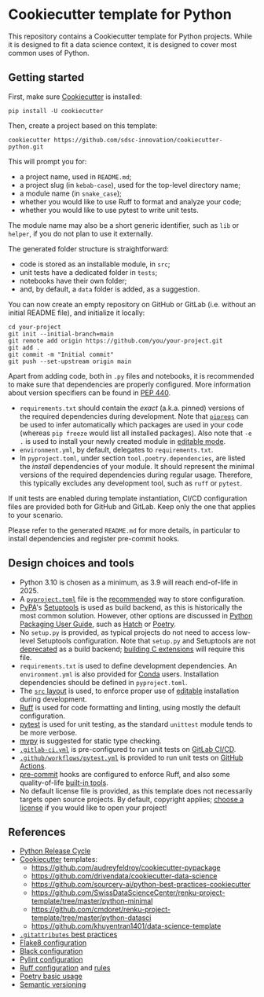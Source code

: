 # Cookiecutter template for Python

This repository contains a Cookiecutter template for Python projects. While it is designed to fit a data science context, it is designed to cover most common uses of Python.


## Getting started

First, make sure [Cookiecutter](https://github.com/cookiecutter/cookiecutter) is installed:

```
pip install -U cookiecutter
```

Then, create a project based on this template:

```
cookiecutter https://github.com/sdsc-innovation/cookiecutter-python.git
```

This will prompt you for:

 * a project name, used in `README.md`;
 * a project slug (in `kebab-case`), used for the top-level directory name;
 * a module name (in `snake_case`);
 * whether you would like to use Ruff to format and analyze your code;
 * whether you would like to use pytest to write unit tests.

The module name may also be a short generic identifier, such as `lib` or `helper`, if you do not plan to use it externally.

The generated folder structure is straightforward:

 * code is stored as an installable module, in `src`;
 * unit tests have a dedicated folder in `tests`;
 * notebooks have their own folder;
 * and, by default, a `data` folder is added, as a suggestion.

You can now create an empty repository on GitHub or GitLab (i.e. without an initial README file), and initialize it locally:

```
cd your-project
git init --initial-branch=main
git remote add origin https://github.com/you/your-project.git
git add .
git commit -m "Initial commit"
git push --set-upstream origin main
```

Apart from adding code, both in `.py` files and notebooks, it is recommended to make sure that dependencies are properly configured. More information about version specifiers can be found in [PEP 440](https://peps.python.org/pep-0440/#version-specifiers).

 * `requirements.txt` should contain the *exact* (a.k.a. pinned) versions of the required dependencies during development. Note that [`pipreqs`](https://github.com/bndr/pipreqs) can be used to infer automatically which packages are used in your code (whereas `pip freeze` would list all installed packages). Also note that `-e .` is used to install your newly created module in [editable mode](https://setuptools.pypa.io/en/latest/userguide/development_mode.html).
 * `environment.yml`, by default, delegates to `requirements.txt`.
 * In `pyproject.toml`, under section `tool.poetry.dependencies`, are listed the *install* dependencies of your module. It should represent the minimal versions of the required dependencies during regular usage. Therefore, this typically excludes any development tool, such as `ruff` or `pytest`.

If unit tests are enabled during template instantiation, CI/CD configuration files are provided both for GitHub and GitLab. Keep only the one that applies to your scenario.

Please refer to the generated `README.md` for more details, in particular to install dependencies and register pre-commit hooks.


## Design choices and tools

 * Python 3.10 is chosen as a minimum, as 3.9 will reach end-of-life in 2025.
 * A [`pyproject.toml`](https://pip.pypa.io/en/stable/reference/build-system/pyproject-toml/) file is the [recommended](https://packaging.python.org/en/latest/discussions/setup-py-deprecated/#is-pyproject-toml-mandatory) way to store configuration.
 * [PyPA](https://www.pypa.io/en/latest/)'s [Setuptools](https://setuptools.pypa.io/en/latest/) is used as build backend, as this is historically the most common solution. However, other options are discussed in [Python Packaging User Guide](https://packaging.python.org/en/latest/), such as [Hatch](https://hatch.pypa.io/latest/) or [Poetry](https://python-poetry.org/).
 * No `setup.py` is provided, as typical projects do not need to access low-level Setuptools configuration. Note that `setup.py` and Setuptools are not [deprecated](https://packaging.python.org/en/latest/discussions/setup-py-deprecated/) as a build backend; [building C extensions](https://setuptools.pypa.io/en/latest/userguide/ext_modules.html) will require this file. 
 * `requirements.txt` is used to define development dependencies. An `environment.yml` is also provided for [Conda](http://conda.io) users. Installation dependencies should be defined in `pyproject.toml`.
 * The [`src` layout](https://packaging.python.org/en/latest/discussions/src-layout-vs-flat-layout/) is used, to enforce proper use of [editable](https://setuptools.pypa.io/en/latest/userguide/development_mode.html) installation during development.
 * [Ruff](https://docs.astral.sh/ruff/) is used for code formatting and linting, using mostly the default configuration.
 * [pytest](https://pytest.org/) is used for unit testing, as the standard `unittest` module tends to be more verbose.
 * [mypy](https://mypy-lang.org/) is suggested for static type checking.
 * [`.gitlab-ci.yml`](https://docs.gitlab.com/ee/ci/yaml/gitlab_ci_yaml.html) is pre-configured to run unit tests on [GitLab CI/CD](https://docs.gitlab.com/ee/ci/).
 * [`.github/workflows/pytest.yml`](https://docs.github.com/en/actions/automating-builds-and-tests/building-and-testing-python) is provided to run unit tests on [GitHub Actions](https://docs.github.com/en/actions).
 * [pre-commit](https://pre-commit.com/) hooks are configured to enforce Ruff, and also some quality-of-life [built-in tools](https://github.com/pre-commit/pre-commit-hooks).
 * No default license file is provided, as this template does not necessarily targets open source projects. By default, copyright applies; [choose a license](https://choosealicense.com/) if you would like to open your project!


## References

 * [Python Release Cycle](https://devguide.python.org/versions/#python-release-cycle)
 * [Cookiecutter](https://cookiecutter.readthedocs.io/) templates:
    * https://github.com/audreyfeldroy/cookiecutter-pypackage
    * https://github.com/drivendata/cookiecutter-data-science
    * https://github.com/sourcery-ai/python-best-practices-cookiecutter
    * https://github.com/SwissDataScienceCenter/renku-project-template/tree/master/python-minimal
    * https://github.com/cmdoret/renku-project-template/tree/master/python-datasci
    * https://github.com/khuyentran1401/data-science-template
 * [`.gitattributes` best practices](https://rehansaeed.com/gitattributes-best-practices/)
 * [Flake8 configuration](https://flake8.pycqa.org/en/latest/user/configuration.html)
 * [Black configuration](https://black.readthedocs.io/en/stable/usage_and_configuration/the_basics.html#configuration-via-a-file)
 * [Pylint configuration](https://pylint.pycqa.org/en/latest/user_guide/configuration/index.html)
 * [Ruff configuration](https://docs.astral.sh/ruff/configuration/) and [rules](https://docs.astral.sh/ruff/rules/)
 * [Poetry basic usage](https://python-poetry.org/docs/basic-usage/)
 * [Semantic versioning](https://semver.org/)
